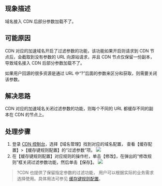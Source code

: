 ## 现象描述

域名接入 CDN 后部分参数加载不了。

## 可能原因

CDN 对应的加速域名开启了过滤参数的功能，该功能如果开启则请求到 CDN 节点后，会截取到没有参数的 URL 向源站请求，并且 CDN 节点仅保留一份副本，导致域名接入 CDN 后部分参数加载不了。

如果用户回源的很多资源是通过 URL 中“?”后面的参数来区分和获取，则需要关闭该参数。

## 解决思路

CDN 对应的加速域名关闭过滤参数的功能，则每个不同的 URL 都缓存不同的副本在 CDN 的节点上。

## 处理步骤
1. 登录 [CDN 控制台](https://console.cloud.tencent.com/cdn)，选择【域名管理】找到对应的域名配置， 查看【缓存配置】>【缓存键规则配置】的“过滤参数”项。
![](https://main.qcloudimg.com/raw/a1d55e9e76febf5eb5b4671ac088e15c.png)
[](id:step2)
2. 在【缓存键规则配置】对应规则的操作栏，单击【修改】，在弹出的“修改规则”框关闭过滤参数功能，然后单击【保存】。
![](https://main.qcloudimg.com/raw/292cd75b54fc6bca0a5803f45957d971.png)
>?CDN 也提供了保留指定参数的过滤功能， 用户可以根据实际的业务需求选择使用。具体用法可参见 [缓存键规则配置](https://cloud.tencent.com/document/product/228/47671)。
